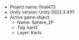 <!-- UNITY CODE ASSIST INSTRUCTIONS START -->
- Project name: final473
- Unity version: Unity 2022.3.41f1
- Active game object:
  - Name: Sphere_2P
  - Tag: kart2
  - Layer: Karts
<!-- UNITY CODE ASSIST INSTRUCTIONS END -->
